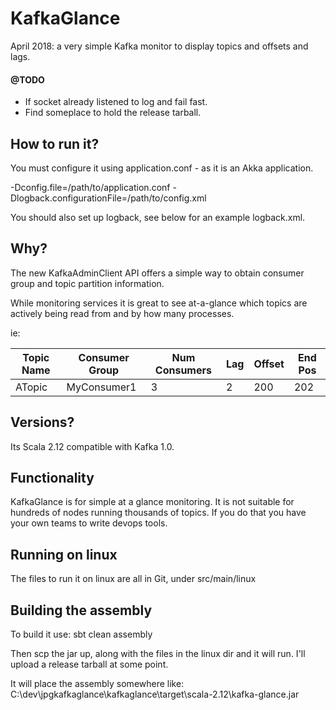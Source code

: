 # KafkaGlance

April 2018: a very simple Kafka monitor to display topics and offsets and lags.

#### @TODO
- If socket already listened to log and fail fast.
- Find someplace to hold the release tarball.

## How to run it?

You must configure it using application.conf - as it is an Akka application.

-Dconfig.file=/path/to/application.conf
-Dlogback.configurationFile=/path/to/config.xml

You should also set up logback, see below for an example logback.xml.

## Why?

The new KafkaAdminClient API offers a simple way to obtain consumer group and topic partition information.

While monitoring services it is great to see at-a-glance which topics are actively being read from and by how many processes.

ie:

| Topic Name | Consumer Group | Num Consumers | Lag | Offset | End Pos |
|------------|----------------|---------------|-----|--------|---------|
| ATopic     | MyConsumer1    |             3 |    2|    200 |     202 |

## Versions?

Its Scala 2.12 compatible with Kafka 1.0.

## Functionality

KafkaGlance is for simple at a glance monitoring.  It is not suitable for hundreds of nodes running thousands of topics.
If you do that you have your own teams to write devops tools.

## Running on linux

The files to run it on linux are all in Git, under src/main/linux

## Building the assembly
To build it use:
sbt clean assembly

Then scp the jar up, along with the files in the linux dir and it will run.
I'll upload a release tarball at some point.

It will place the assembly somewhere like:
C:\dev\jpgkafkaglance\kafkaglance\target\scala-2.12\kafka-glance.jar
